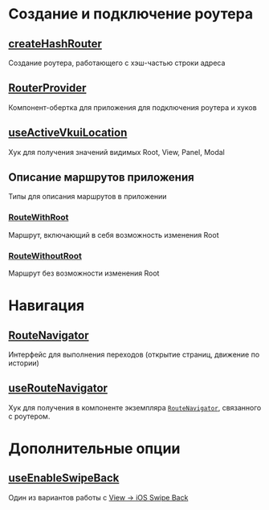# Создание и подключение роутера
## [createHashRouter](router/createHashRouter.md)
Создание роутера, работающего с хэш-частью строки адреса
## [RouterProvider](components/routerProvider.md)
Компонент-обертка для приложения для подключения роутера и хуков
## [useActiveVkuiLocation](hooks/useActiveVkuiLocation.md)
Хук для получения значений видимых Root, View, Panel, Modal
## Описание маршрутов приложения
Типы для описания маршрутов в приложении
### [RouteWithRoot](router/routeWithRoot.md)
Маршрут, включающий в себя возможность изменения Root
### [RouteWithoutRoot](router/routeWithoutRoot.md)
Маршрут без возможности изменения Root
# Навигация
## [RouteNavigator](services/RouteNavigator.md)
Интерфейс для выполнения переходов (открытие страниц, движение по истории)
## [useRouteNavigator](hooks/useRouteNavigator.md)
Хук для получения в компоненте экземпляра
[`RouteNavigator`](services/RouteNavigator.md), связанного с роутером.
# Дополнительные опции
## [useEnableSwipeBack](hooks/useEnableSwipeBack.md)
Один из вариантов работы с [View -> iOS Swipe Back](https://vkcom.github.io/VKUI/#/View?id=iosswipeback)
